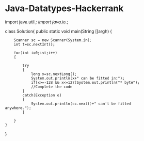 # Java-Datatypes-Hackerrank

import java.util.*;
import java.io.*;



class Solution{
    public static void main(String []argh)
    {



        Scanner sc = new Scanner(System.in);
        int t=sc.nextInt();

        for(int i=0;i<t;i++)
        {

            try
            {
                long x=sc.nextLong();
                System.out.println(x+" can be fitted in:");
                if(x>=-128 && x<=127)System.out.println("* byte");
                //Complete the code
            }
            catch(Exception e)
            {
                System.out.println(sc.next()+" can't be fitted anywhere.");
            }

        }
    }
}



